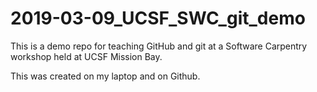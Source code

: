 # 2019-03-09_UCSF_SWC_git_demo

This is a demo repo for teaching GitHub and git at a Software Carpentry workshop held at UCSF Mission Bay.

This was created on my laptop and on Github.
